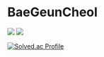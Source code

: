 <!--### Hi there 👋 -->

# BaeGeunCheol

<img src="https://img.shields.io/badge/-239DFF?style=flat&logo=C&logoColor=white"/>
<img src="https://img.shields.io/badge/C++-Solutions-blue.svg?style=flat&logo=c%2B%2B" />

[![Solved.ac Profile](http://mazassumnida.wtf/api/v2/generate_badge?boj={rlatngus1691})](https://solved.ac/{rlatngus1691})

<!--
**rmscjf2002/rmscjf2002** is a ✨ _special_ ✨ repository because its `README.md` (this file) appears on your GitHub profile.

Here are some ideas to get you started:

- 🔭 I’m currently working on ...
- 🌱 I’m currently learning ...
- 👯 I’m looking to collaborate on ...
- 🤔 I’m looking for help with ...
- 💬 Ask me about ...
- 📫 How to reach me: ...
- 😄 Pronouns: ...
- ⚡ Fun fact: ...
-->
